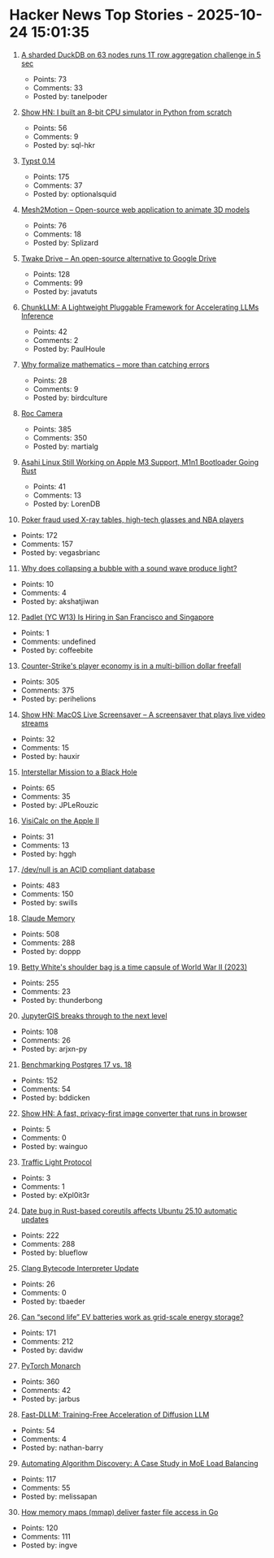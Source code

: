 # Hacker News Top Stories - 2025-10-24 15:01:35

1. [A sharded DuckDB on 63 nodes runs 1T row aggregation challenge in 5 sec](https://gizmodata.com/blog/gizmoedge-one-trillion-row-challenge)
   - Points: 73
   - Comments: 33
   - Posted by: tanelpoder

2. [Show HN: I built an 8-bit CPU simulator in Python from scratch](https://github.com/sql-hkr/tiny8)
   - Points: 56
   - Comments: 9
   - Posted by: sql-hkr

3. [Typst 0.14](https://typst.app/blog/2025/typst-0.14/)
   - Points: 175
   - Comments: 37
   - Posted by: optionalsquid

4. [Mesh2Motion – Open-source web application to animate 3D models](https://mesh2motion.org/)
   - Points: 76
   - Comments: 18
   - Posted by: Splizard

5. [Twake Drive – An open-source alternative to Google Drive](https://github.com/linagora/twake-drive)
   - Points: 128
   - Comments: 99
   - Posted by: javatuts

6. [ChunkLLM: A Lightweight Pluggable Framework for Accelerating LLMs Inference](https://arxiv.org/abs/2510.02361)
   - Points: 42
   - Comments: 2
   - Posted by: PaulHoule

7. [Why formalize mathematics – more than catching errors](https://rkirov.github.io/posts/why_lean/)
   - Points: 28
   - Comments: 9
   - Posted by: birdculture

8. [Roc Camera](https://roc.camera/)
   - Points: 385
   - Comments: 350
   - Posted by: martialg

9. [Asahi Linux Still Working on Apple M3 Support, M1n1 Bootloader Going Rust](https://www.phoronix.com/news/Asahi-Linux-M3-m1n1-Update)
   - Points: 41
   - Comments: 13
   - Posted by: LorenDB

10. [Poker fraud used X-ray tables, high-tech glasses and NBA players](https://www.bbc.com/news/articles/cz6nd9wnzn6o)
   - Points: 172
   - Comments: 157
   - Posted by: vegasbrianc

11. [Why does collapsing a bubble with a sound wave produce light?](https://akshatjiwannotes.blogspot.com/2025/10/why-does-collapsing-bubble-with-sound.html)
   - Points: 10
   - Comments: 4
   - Posted by: akshatjiwan

12. [Padlet (YC W13) Is Hiring in San Francisco and Singapore](https://padlet.jobs)
   - Points: 1
   - Comments: undefined
   - Posted by: coffeebite

13. [Counter-Strike's player economy is in a multi-billion dollar freefall](https://www.polygon.com/counter-strike-cs-player-economy-multi-billion-dollar-freefall/)
   - Points: 305
   - Comments: 375
   - Posted by: perihelions

14. [Show HN: MacOS Live Screensaver – A screensaver that plays live video streams](https://github.com/hauxir/macos-live-screensaver)
   - Points: 32
   - Comments: 15
   - Posted by: hauxir

15. [Interstellar Mission to a Black Hole](https://www.centauri-dreams.org/2025/10/23/interstellar-mission-to-a-black-hole/)
   - Points: 65
   - Comments: 35
   - Posted by: JPLeRouzic

16. [VisiCalc on the Apple II](https://stonetools.ghost.io/visicalc-apple2/)
   - Points: 31
   - Comments: 13
   - Posted by: hggh

17. [/dev/null is an ACID compliant database](https://jyu.dev/blog/why-dev-null-is-an-acid-compliant-database/)
   - Points: 483
   - Comments: 150
   - Posted by: swills

18. [Claude Memory](https://www.anthropic.com/news/memory)
   - Points: 508
   - Comments: 288
   - Posted by: doppp

19. [Betty White's shoulder bag is a time capsule of World War II (2023)](https://americanhistory.si.edu/explore/stories/betty-white-world-war-ii)
   - Points: 255
   - Comments: 23
   - Posted by: thunderbong

20. [JupyterGIS breaks through to the next level](https://eo4society.esa.int/2025/10/16/jupytergis-breaks-through-to-the-next-level/)
   - Points: 108
   - Comments: 26
   - Posted by: arjxn-py

21. [Benchmarking Postgres 17 vs. 18](https://planetscale.com/blog/benchmarking-postgres-17-vs-18)
   - Points: 152
   - Comments: 54
   - Posted by: bddicken

22. [Show HN: A fast, privacy-first image converter that runs in browser](https://imageconverter.dev/)
   - Points: 5
   - Comments: 0
   - Posted by: wainguo

23. [Traffic Light Protocol](https://www.first.org/tlp/)
   - Points: 3
   - Comments: 1
   - Posted by: eXpl0it3r

24. [Date bug in Rust-based coreutils affects Ubuntu 25.10 automatic updates](https://lwn.net/Articles/1043103/)
   - Points: 222
   - Comments: 288
   - Posted by: blueflow

25. [Clang Bytecode Interpreter Update](https://developers.redhat.com/articles/2025/10/15/clang-bytecode-interpreter-update)
   - Points: 26
   - Comments: 0
   - Posted by: tbaeder

26. [Can “second life” EV batteries work as grid-scale energy storage?](https://www.volts.wtf/p/can-second-life-ev-batteries-work)
   - Points: 171
   - Comments: 212
   - Posted by: davidw

27. [PyTorch Monarch](https://pytorch.org/blog/introducing-pytorch-monarch/)
   - Points: 360
   - Comments: 42
   - Posted by: jarbus

28. [Fast-DLLM: Training-Free Acceleration of Diffusion LLM](https://arxiv.org/abs/2505.22618)
   - Points: 54
   - Comments: 4
   - Posted by: nathan-barry

29. [Automating Algorithm Discovery: A Case Study in MoE Load Balancing](https://adrs-ucb.notion.site/moe-load-balancing)
   - Points: 117
   - Comments: 55
   - Posted by: melissapan

30. [How memory maps (mmap) deliver faster file access in Go](https://info.varnish-software.com/blog/how-memory-maps-mmap-deliver-25x-faster-file-access-in-go)
   - Points: 120
   - Comments: 111
   - Posted by: ingve

